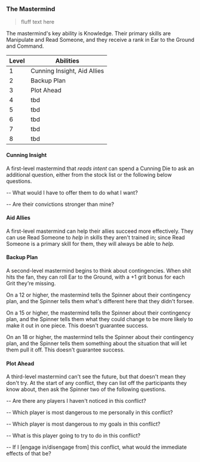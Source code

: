 ### The Mastermind

> fluff text here

The mastermind's key ability is Knowledge. Their primary skills are Manipulate and Read Someone, and they receive a rank in Ear to the Ground and Command.

| Level | Abilities |
| ----- | --------- |
| 1 | Cunning Insight, Aid Allies |
| 2 | Backup Plan |
| 3 | Plot Ahead |
| 4 | tbd |
| 5 | tbd |
| 6 | tbd |
| 7 | tbd |
| 8 | tbd |

#### Cunning Insight
A first-level mastermind that _reads intent_ can spend a Cunning Die to ask an additional question, either from the stock list or the following below questions.

-- What would I have to offer them to do what I want?

-- Are their convictions stronger than mine?

#### Aid Allies
A first-level mastermind can help their allies succeed more effectively. They can use Read Someone to _help_ in skills they aren't trained in; since Read Someone is a primary skill for them, they will always be able to _help._

#### Backup Plan
A second-level mastermind begins to think about contingencies. When shit hits the fan, they can roll Ear to the Ground, with a +1 grit bonus for each Grit they're missing.

On a 12 or higher, the mastermind tells the Spinner about their contingency plan, and the Spinner tells them what's different here that they didn't forsee.

On a 15 or higher, the mastermind tells the Spinner about their contingency plan, and the Spinner tells them what they could change to be more likely to make it out in one piece. This doesn't guarantee success.

On an 18 or higher, the mastermind tells the Spinner about their contingency plan, and the Spinner tells them something about the situation that will let them pull it off. This doesn't guarantee success.

#### Plot Ahead
A third-level mastermind can't see the future, but that doesn't mean they don't try. At the start of any conflict, they can list off the participants they know about, then ask the Spinner two of the following questions.

-- Are there any players I haven't noticed in this conflict?

-- Which player is most dangerous to me personally in this conflict?

-- Which player is most dangerous to my goals in this conflict?

-- What is this player going to try to do in this conflict?

-- If I [engage in/disengage from] this conflict, what would the immediate effects of that be?
